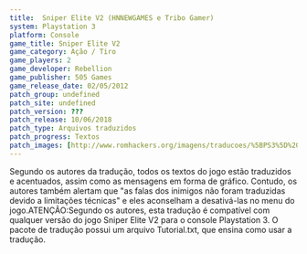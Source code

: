 ```yaml
---
title:  Sniper Elite V2 (HNNEWGAMES e Tribo Gamer)
system: Playstation 3
platform: Console
game_title: Sniper Elite V2
game_category: Ação / Tiro
game_players: 2
game_developer: Rebellion
game_publisher: 505 Games
game_release_date: 02/05/2012
patch_group: undefined
patch_site: undefined
patch_version: ???
patch_release: 10/06/2018
patch_type: Arquivos traduzidos
patch_progress: Textos
patch_images: [http://www.romhackers.org/imagens/traducoes/%5BPS3%5D%20Sniper%20Elite%20V2%20-%20HNNEWGAMES%20e%20Tribo%20Gamer%20-%201.jpg,http://www.romhackers.org/imagens/traducoes/%5BPS3%5D%20Sniper%20Elite%20V2%20-%20HNNEWGAMES%20e%20Tribo%20Gamer%20-%202.jpg,http://www.romhackers.org/imagens/traducoes/%5BPS3%5D%20Sniper%20Elite%20V2%20-%20HNNEWGAMES%20e%20Tribo%20Gamer%20-%203.jpg]
---
```

Segundo os autores da tradução, todos os textos do jogo estão traduzidos e acentuados, assim como as mensagens em forma de gráfico. Contudo, os autores também alertam que "as falas dos inimigos não foram traduzidas devido a limitações técnicas" e eles aconselham a desativá-las no menu do jogo.ATENÇÃO:Segundo os autores, esta tradução é compatível com qualquer versão do jogo Sniper Elite V2 para o console Playstation 3. O pacote de tradução possui um arquivo Tutorial.txt, que ensina como usar a tradução.